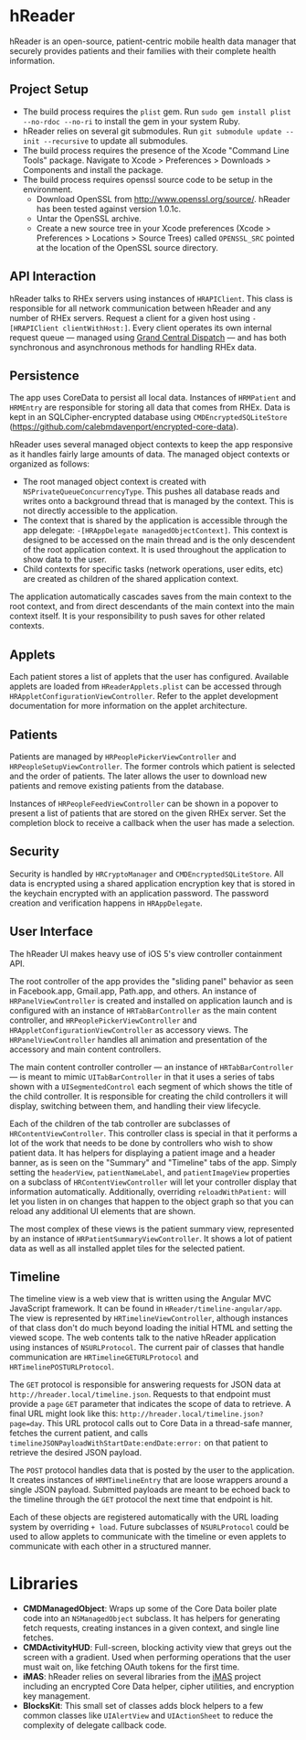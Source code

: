 # hReader

hReader is an open-source, patient-centric mobile health data manager that securely provides patients and their families with their complete health information.

## Project Setup

- The build process requires the `plist` gem. Run `sudo gem install plist --no-rdoc --no-ri` to install the gem in your system Ruby.
- hReader relies on several git submodules. Run `git submodule update --init --recursive` to update all submodules.
- The build process requires the presence of the Xcode "Command Line Tools" package. Navigate to Xcode > Preferences > Downloads > Components and install the package.
- The build process requires openssl source code to be setup in the environment.
  - Download OpenSSL from <http://www.openssl.org/source/>. hReader has been tested against version 1.0.1c.
  - Untar the OpenSSL archive.
  - Create a new source tree in your Xcode preferences (Xcode > Preferences > Locations > Source Trees) called `OPENSSL_SRC` pointed at the location of the OpenSSL source directory.

## API Interaction

hReader talks to RHEx servers using instances of `HRAPIClient`. This class is responsible for all network communication between hReader and any number of RHEx servers. Request a client for a given host using `-[HRAPIClient clientWithHost:]`. Every client operates its own internal request queue &mdash; managed using [Grand Central Dispatch](https://developer.apple.com/library/mac/#documentation/Performance/Reference/GCD_libdispatch_Ref/Reference/reference.html) &mdash; and has both synchronous and asynchronous methods for handling RHEx data.

## Persistence

The app uses CoreData to persist all local data. Instances of `HRMPatient` and `HRMEntry` are responsible for storing all data that comes from RHEx. Data is kept in an SQLCipher-encrypted database using `CMDEncryptedSQLiteStore` (<https://github.com/calebmdavenport/encrypted-core-data>).

hReader uses several managed object contexts to keep the app responsive as it handles fairly large amounts of data. The managed object contexts or organized as follows:

- The root managed object context is created with `NSPrivateQueueConcurrencyType`. This pushes all database reads and writes onto a background thread that is managed by the context. This is not directly accessible to the application.
- The context that is shared by the application is accessible through the app delegate: `-[HRAppDelegate managedObjectContext]`. This context is designed to be accessed on the main thread and is the only descendent of the root application context. It is used throughout the application to show data to the user.
- Child contexts for specific tasks (network operations, user edits, etc) are created as children of the shared application context.

The application automatically cascades saves from the main context to the root context, and from direct descendants of the main context into the main context itself. It is your responsibility to push saves for other related contexts.

## Applets

Each patient stores a list of applets that the user has configured. Available applets are loaded from `HReaderApplets.plist` can be accessed through `HRAppletConfigurationViewController`. Refer to the applet development documentation for more information on the applet architecture.

## Patients

Patients are managed by `HRPeoplePickerViewController` and `HRPeopleSetupViewController`. The former controls which patient is selected and the order of patients. The later allows the user to download new patients and remove existing patients from the database.

Instances of `HRPeopleFeedViewController` can be shown in a popover to present a list of patients that are stored on the given RHEx server. Set the completion block to receive a callback when the user has made a selection.

## Security

Security is handled by `HRCryptoManager` and `CMDEncryptedSQLiteStore`. All data is encrypted using a shared application encryption key that is stored in the keychain encrypted with an application password. The password creation and verification happens in `HRAppDelegate`.

## User Interface

The hReader UI makes heavy use of iOS 5's view controller containment API.

The root controller of the app provides the "sliding panel" behavior as seen in Facebook.app, Gmail.app, Path.app, and others. An instance of `HRPanelViewController` is created and installed on application launch and is configured with an instance of `HRTabBarController` as the main content controller, and `HRPeoplePickerViewController` and `HRAppletConfigurationViewController` as accessory views. The `HRPanelViewController` handles all animation and presentation of the accessory and main content controllers.

 The main content controller controller &mdash; an instance of `HRTabBarController` &mdash; is meant to mimic `UITabBarController` in that it uses a series of tabs shown with a `UISegmentedControl` each segment of which shows the title of the child controller. It is responsible for creating the child controllers it will display, switching between them, and handling their view lifecycle.
 
 Each of the children of the tab controller are subclasses of `HRContentViewController`. This controller class is special in that it performs a lot of the work that needs to be done by controllers who wish to show patient data. It has helpers for displaying a patient image and a header banner, as is seen on the "Summary" and "Timeline" tabs of the app. Simply setting the `headerView`, `patientNameLabel`, and `patientImageView` properties on a subclass of `HRContentViewController` will let your controller display that information automatically. Additionally, overriding `reloadWithPatient:` will let you listen in on changes that happen to the object graph so that you can reload any additional UI elements that are shown.
 
 The most complex of these views is the patient summary view, represented by an instance of `HRPatientSummaryViewController`. It shows a lot of patient data as well as all installed applet tiles for the selected patient.
 

## Timeline

The timeline view is a web view that is written using the Angular MVC JavaScript framework. It can be found in `HReader/timeline-angular/app`. The view is represented by `HRTimelineViewController`, although instances of that class don't do much beyond loading the initial HTML and setting the viewed scope. The web contents talk to the native hReader application using instances of `NSURLProtocol`. The current pair of classes that handle communication are `HRTimelineGETURLProtocol` and `HRTimelinePOSTURLProtocol`.

The `GET` protocol is responsible for answering requests for JSON data at `http://hreader.local/timeline.json`. Requests to that endpoint must provide a `page` `GET` parameter that indicates the scope of data to retrieve. A final URL might look like this: `http://hreader.local/timeline.json?page=day`. This URL protocol calls out to Core Data in a thread-safe manner, fetches the current patient, and calls `timelineJSONPayloadWithStartDate:endDate:error:` on that patient to retrieve the desired JSON payload.

The `POST` protocol handles data that is posted by the user to the application. It creates instances of `HRMTimelineEntry` that are loose wrappers around a single JSON payload. Submitted payloads are meant to be echoed back to the timeline through the `GET` protocol the next time that endpoint is hit.

Each of these objects are registered automatically with the URL loading system by overriding `+ load`. Future subclasses of `NSURLProtocol` could be used to allow applets to communicate with the timeline or even applets to communicate with each other in a structured manner.

# Libraries

- **CMDManagedObject**: Wraps up some of the Core Data boiler plate code into an `NSManagedObject` subclass. It has helpers for generating fetch requests, creating instances in a given context, and single line fetches.
- **CMDActivityHUD**: Full-screen, blocking activity view that greys out the screen with a gradient. Used when performing operations that the user must wait on, like fetching OAuth tokens for the first time.
- **iMAS**: hReader relies on several libraries from the [iMAS](https://github.com/project-imas) project including an encrypted Core Data helper, cipher utilities, and encryption key management.
- **BlocksKit**: This small set of classes adds block helpers to a few common classes like `UIAlertView` and `UIActionSheet` to reduce the complexity of delegate callback code.
